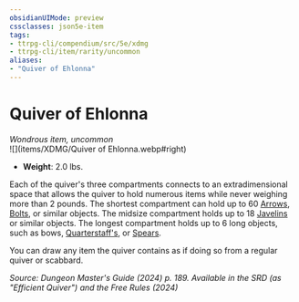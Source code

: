 ```yaml
---
obsidianUIMode: preview
cssclasses: json5e-item
tags:
- ttrpg-cli/compendium/src/5e/xdmg
- ttrpg-cli/item/rarity/uncommon
aliases: 
- "Quiver of Ehlonna"
---
```

# Quiver of Ehlonna
*Wondrous item, uncommon*  
![](items/XDMG/Quiver of Ehlonna.webp#right)

- **Weight**: 2.0 lbs.

Each of the quiver's three compartments connects to an extradimensional space that allows the quiver to hold numerous items while never weighing more than 2 pounds. The shortest compartment can hold up to 60 [Arrows](/3-Mechanics/CLI/items/arrow-xphb.md), [Bolts](/3-Mechanics/CLI/items/bolt-xphb.md), or similar objects. The midsize compartment holds up to 18 [Javelins](/3-Mechanics/CLI/items/javelin-xphb.md) or similar objects. The longest compartment holds up to 6 long objects, such as bows, [Quarterstaff's](/3-Mechanics/CLI/items/quarterstaff-xphb.md), or [Spears](/3-Mechanics/CLI/items/spear-xphb.md).

You can draw any item the quiver contains as if doing so from a regular quiver or scabbard.

*Source: Dungeon Master's Guide (2024) p. 189. Available in the <span title='Systems Reference Document (5.2)'>SRD</span> (as "Efficient Quiver") and the Free Rules (2024)*